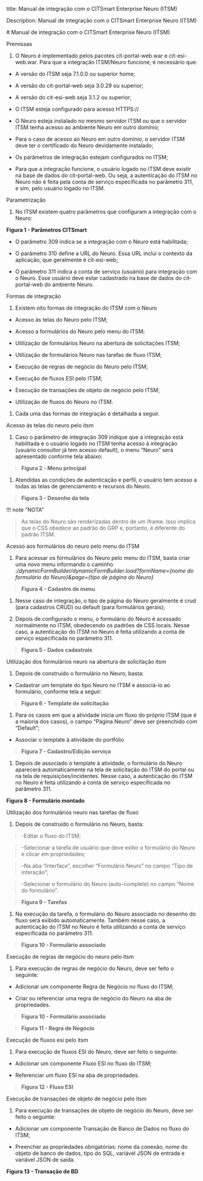title: Manual de integração com o CITSmart Enterprise Neuro (ITSM)

Description: Manual de integração com o CITSmart Enterprise Neuro (ITSM)

\# Manual de integração com o CITSmart Enterprise Neuro (ITSM)

Premissas

1.  O Neuro é implementado pelos pacotes cit-portal-web.war e cit-esi-web.war.
    Para que a integração ITSM/Neuro funcione, é necessário que:

-   A versão do ITSM seja 7.1.0.0 ou superior home;

-   A versão do cit-portal-web seja 3.0.29 ou superior;

-   A versão do cit-esi-web seja 3.1.2 ou superior;

-   O ITSM esteja configurado para acesso HTTPS://

-   O Neuro esteja instalado no mesmo servidor ITSM ou que o servidor ITSM tenha
    acesso ao ambiente Neuro em outro domínio;

-   Para o caso de acesso ao Neuro em outro domínio, o servidor ITSM deve ter o
    certificado do Neuro devidamente instalado;

-   Os parâmetros de integração estejam configurados no ITSM;

-   Para que a integração funcione, o usuário logado no ITSM deve existir na
    base de dados do cit-portal-web. Ou seja, a autenticação do ITSM no Neuro
    não é feita pela conta de serviço especificada no parâmetro 311, e sim, pelo
    usuário logado no ITSM.

Parametrização

1.  No ITSM existem quatro parâmetros que configuram a integração com o Neuro:

**Figura 1 - Parâmetros CITSmart**

-   O parâmetro 309 indica se a integração com o Neuro está habilitada;

-   O parâmetro 310 define a URL do Neuro. Essa URL inclui o contexto da
    aplicação, que geralmente é cit-esi-web;

-   O parâmetro 311 indica a conta de serviço (usuário) para integração com o
    Neuro. Esse usuário deve estar cadastrado na base de dados do cit-portal-web
    do ambiente Neuro.

Formas de integração

1.  Existem oito formas de integração do ITSM com o Neuro

-   Acesso às telas do Neuro pelo ITSM;

-   Acesso a formulários do Neuro pelo menu do ITSM;

-   Utilização de formulários Neuro na abertura de solicitações ITSM;

-   Utilização de formulários Neuro nas tarefas de fluxo ITSM;

-   Execução de regras de negócio do Neuro pelo ITSM;

-   Execução de fluxos ESI pelo ITSM;

-   Execução de transações de objeto de negócio pelo ITSM;

-   Utilização de fluxos do Neuro no ITSM.

1.  Cada uma das formas de integração é detalhada a seguir.

Acesso às telas do neuro pelo itsm

1.  Caso o parâmetro de integração 309 indique que a integração está habilitada
    e o usuário logado no ITSM tenha acesso à integração (usuário consultor já
    tem acesso default), o menu “Neuro” será apresentado conforme tela abaixo:

>   **Figura 2 - Menu principal**

1.  Atendidas as condições de autenticação e perfil, o usuário tem acesso a
    todas as telas de gerenciamento e recursos do Neuro.

>   **Figura 3 - Desenho da tela**

!!! note "NOTA"

>   As telas do Neuro são renderizadas dentro de um iframe. Isso implica que o
>   CSS obedece ao padrão do GRP e, portanto, é diferente do padrão ITSM.

Acesso aos formulários do neuro pelo menu do ITSM

1.  Para acessar os formulários do Neuro pelo menu do ITSM, basta criar uma novo
    menu informando o caminho
    :*/dynamicFormBuilder/dynamicFormBuilder.load?formName={nome do formulário
    do Neuro}&page={tipo de página do Neuro}*

>   **Figura 4 - Cadastro de menu**

1.  Nesse caso de integração, o tipo de página do Neuro geralmente é crud (para
    cadastros CRUD) ou default (para formulários gerais);

2.  Depois de configurado o menu, o formulário do Neuro é acessado normalmente
    no ITSM, obedecendo os padrões de CSS locais. Nesse caso, a autenticação do
    ITSM no Neuro é feita utilizando a conta de serviço especificada no
    parâmetro 311.

>   **Figura 5 - Dados cadastrais**

Utilização dos formulários neuro na abertura de solicitação itsm

1.  Depois de construído o formulário no Neuro, basta:

-   Cadastrar um template do tipo Neuro no ITSM e associá-lo ao formulário,
    conforme tela a seguir:

>   **Figura 6 - Template de solicitação**

1.  Para os casos em que a atividade inicia um fluxo do próprio ITSM (que é a
    maioria dos casos), o campo “Página Neuro” deve ser preenchido com
    “Default”;

-   Associar o template à atividade do portfólio

>   **Figura 7 - Cadastro/Edição serviço**

1.  Depois de associado o template à atividade, o formulário do Neuro aparecerá
    automaticamente na tela de solicitação do ITSM do portal ou na tela de
    requisições/incidentes. Nesse caso, a autenticação do ITSM no Neuro é feita
    utilizando a conta de serviço especificada no parâmetro 311.

**Figura 8 - Formulário montado**

Utilização dos formulários neuro nas tarefas de fluxo

1.  Depois de construído o formulário no Neuro, basta:

>   \-Editar o fluxo do ITSM;

>   \-Selecionar a tarefa de usuário que deve exibir o formulário do Neuro e
>   clicar em propriedades;

>   \-Na aba “Interface”, escolher “Formulário Neuro” no campo “Tipo de
>   interação”;

>   \-Selecionar o formulário do Neuro (auto-complete) no campo “Nome do
>   formulário”.

>   **Figura 9 - Tarefas**

1.  Na execução da tarefa, o formulário do Neuro associado no desenho do fluxo
    será exibido automaticamente. Também nesse caso, a autenticação do ITSM no
    Neuro é feita utilizando a conta de serviço especificada no parâmetro 311.

>   **Figura 10 - Formulário associado**

Execução de regras de negócio do neuro pelo itsm

1.  Para execução de regras de negócio do Neuro, deve ser feito o seguinte:

-   Adicionar um componente Regra de Negócio no fluxo do ITSM;

-   Criar ou referenciar uma regra de negócio do Neuro na aba de propriedades.

>   **Figura 10 - Formulário associado**

>   **Figura 11 - Regra de Negócio**

Execução de fluxos esi pelo itsm

1.  Para execução de fluxos ESI do Neuro, deve ser feito o seguinte:

-   Adicionar um componente Fluxo ESI no fluxo do ITSM;

-   Referenciar um fluxo ESI na aba de propriedades.

>   **Figura 12 - Fluxo ESI**

Execução de transações de objeto de negócio pelo itsm

1.  Para execução de transações de objeto de negócio do Neuro, deve ser feito o
    seguinte:

-   Adicionar um componente Transação de Banco de Dados no fluxo do ITSM;

-   Preencher as propriedades obrigatórias: nome da conexão, nome do objeto de
    banco de dados, tipo do SQL, variável JSON de entrada e variável JSON de
    saída.

**Figura 13 - Transação de BD**
